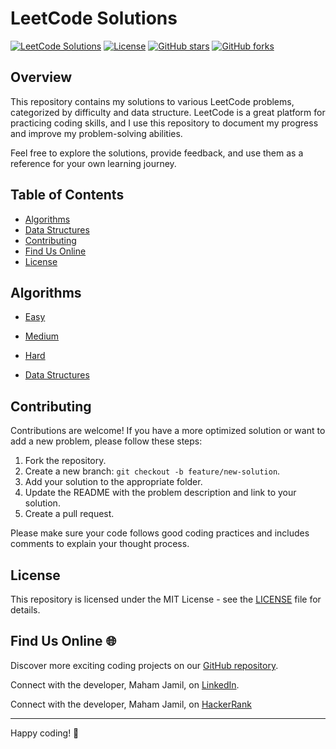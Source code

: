# LeetCode Solutions

[![LeetCode Solutions](https://img.shields.io/badge/LeetCode-Solutions-brightgreen.svg)]([https://your-leetcode-solutions-link](https://github.com/Maham-j/LeetCode-problems))
[![License](https://img.shields.io/github/license/Maham-j/leetcode-solutions)]([https://your-license-link](https://github.com/Maham-j/LeetCode-problems/blob/main/Problem-List/license.md))
[![GitHub stars](https://img.shields.io/github/stars/Maham-j/leetcode-solutions)]([https://github.com/Maham-j/leetcode-solutions/stargazers](https://github.com/Maham-j?tab=stars))
[![GitHub forks](https://img.shields.io/github/forks/Maham-j/leetcode-solutions)]([https://github.com/Maham-j/leetcode-solutions/network/members](https://github.com/Maham-j/LeetCode-problems/graphs/traffic))

## Overview

This repository contains my solutions to various LeetCode problems, categorized by difficulty and data structure. LeetCode is a great platform for practicing coding skills, and I use this repository to document my progress and improve my problem-solving abilities.

Feel free to explore the solutions, provide feedback, and use them as a reference for your own learning journey.

## Table of Contents

- [Algorithms](#algorithms)
- [Data Structures](#data-structures)
- [Contributing](#contributing)
- [Find Us Online](#findusonline)
- [License](#license)

## Algorithms

- [Easy](#easy)

- [Medium](#medium)

- [Hard](#hard)

- [Data Structures](#datastructures)

## Contributing

Contributions are welcome! If you have a more optimized solution or want to add a new problem, please follow these steps:

1. Fork the repository.
2. Create a new branch: `git checkout -b feature/new-solution`.
3. Add your solution to the appropriate folder.
4. Update the README with the problem description and link to your solution.
5. Create a pull request.

Please make sure your code follows good coding practices and includes comments to explain your thought process.

## License

This repository is licensed under the MIT License - see the [LICENSE](LICENSE) file for details.

## Find Us Online 🌐

Discover more exciting coding projects on our [GitHub repository](https://github.com/Maham-j).

Connect with the developer, Maham Jamil, on [LinkedIn](https://www.linkedin.com/in/maham-jamil-268584267).

Connect with the developer, Maham Jamil, on [HackerRank](https://www.hackerrank.com/maham_jamil)

---

Happy coding! 🚀
